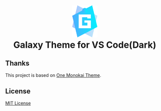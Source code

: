 <h1 align="center">
  <img src="https://raw.githubusercontent.com/sankeyangshu/sankeyangshu/master/image/logo-bai.png" width="80"/>
  <br>
  Galaxy Theme for VS Code(Dark)
</h1>

## Thanks

This project is based on [One Monokai Theme](https://github.com/azemoh/vscode-one-monokai).

## License

[MIT License](https://github.com/sankeyangshu/vscode-theme-galaxy/blob/master/LICENSE)
